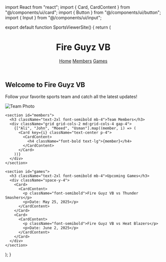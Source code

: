 import React from "react"; import { Card, CardContent } from "@/components/ui/card"; import { Button } from "@/components/ui/button"; import { Input } from "@/components/ui/input";

export default function SportsViewerSite() { return ( <div className="min-h-screen bg-gray-100 text-gray-900"> <header className="bg-white shadow p-6 flex justify-between items-center"> <h1 className="text-2xl font-bold">Fire Guyz VB</h1> <nav className="space-x-4"> <a href="#home" className="hover:underline">Home</a> <a href="#members" className="hover:underline">Members</a> <a href="#games" className="hover:underline">Games</a> </nav> </header>

<main className="p-6 space-y-10">
    <section id="home" className="text-center space-y-4">
      <h2 className="text-3xl font-semibold">Welcome to Fire Guyz VB</h2>
      <p className="text-lg">Follow your favorite sports team and catch all the latest updates!</p>
      <img
        src="/team-photo.jpg"
        alt="Team Photo"
        className="mx-auto rounded-2xl shadow-lg max-w-xl"
      />
    </section>

    <section id="members">
      <h3 className="text-2xl font-semibold mb-4">Team Members</h3>
      <div className="grid grid-cols-2 md:grid-cols-4 gap-4">
        {["Ali", "John", "Moeed", "Usman"].map((member, i) => (
          <Card key={i} className="text-center p-4">
            <CardContent>
              <h4 className="font-bold text-lg">{member}</h4>
            </CardContent>
          </Card>
        ))}
      </div>
    </section>

    <section id="games">
      <h3 className="text-2xl font-semibold mb-4">Upcoming Games</h3>
      <div className="space-y-4">
        <Card>
          <CardContent>
            <p className="font-semibold">Fire Guyz VB vs Thunder Smashers</p>
            <p>Date: May 25, 2025</p>
          </CardContent>
        </Card>
        <Card>
          <CardContent>
            <p className="font-semibold">Fire Guyz VB vs Heat Blazers</p>
            <p>Date: June 2, 2025</p>
          </CardContent>
        </Card>
      </div>
    </section>
  </main>
</div>

); }


